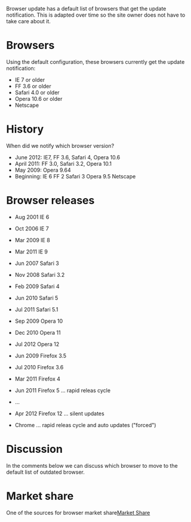 Browser update has a default list of browsers that get the update notification. This is adapted over time so the site owner does not have to take care about it.

# Browsers #

Using the default configuration, these browsers currently get the update notification:

  * IE 7 or older
  * FF 3.6 or older
  * Safari 4.0 or older
  * Opera 10.6 or older
  * Netscape


# History #
When did we notify which browser version?

  * June 2012: IE7, FF 3.6, Safari 4, Opera 10.6
  * April 2011: FF 3.0, Safari 3.2, Opera 10.1
  * May 2009: Opera 9.64
  * Beginning: IE 6 FF 2 Safari 3 Opera 9.5 Netscape


# Browser releases #

  * Aug 2001 IE 6
  * Oct 2006 IE 7
  * Mar 2009 IE 8
  * Mar 2011 IE 9

  * Jun 2007 Safari 3
  * Nov 2008 Safari 3.2
  * Feb 2009 Safari 4
  * Jun 2010 Safari 5
  * Jul 2011 Safari 5.1

  * Sep 2009 Opera 10
  * Dec 2010 Opera 11
  * Jul 2012 Opera 12

  * Jun 2009 Firefox 3.5
  * Jul 2010 Firefox 3.6
  * Mar 2011 Firefox 4
  * Jun 2011 Firefox 5 ... rapid releas cycle
  * ...
  * Apr 2012 Firefox 12 ... silent updates

  * Chrome ...  rapid releas cycle and auto updates ("forced")

# Discussion #

In the comments below we can discuss which browser to move to the default list of outdated browser.

# Market share #
One of the sources for browser market share[Market Share](http://gs.statcounter.com/#browser_version_partially_combined-ww-monthly-201203-201205-map)